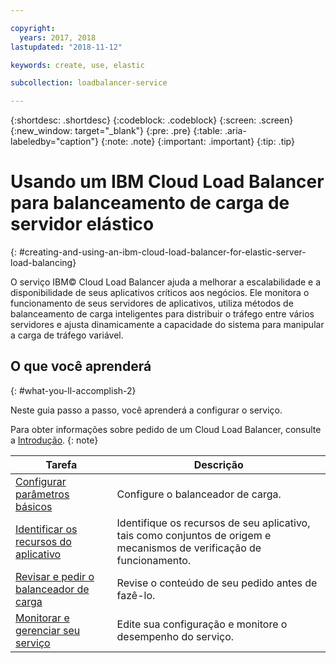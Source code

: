 ```yaml
---

copyright:
  years: 2017, 2018
lastupdated: "2018-11-12"

keywords: create, use, elastic

subcollection: loadbalancer-service

---
```


{:shortdesc: .shortdesc}
{:codeblock: .codeblock}
{:screen: .screen}
{:new_window: target="_blank"}
{:pre: .pre}
{:table: .aria-labeledby="caption"}
{:note: .note}
{:important: .important}
{:tip: .tip}

# Usando um IBM Cloud Load Balancer para balanceamento de carga de servidor elástico
{: #creating-and-using-an-ibm-cloud-load-balancer-for-elastic-server-load-balancing}

O serviço IBM© Cloud Load Balancer ajuda a melhorar a escalabilidade e a disponibilidade de
seus aplicativos críticos aos negócios. Ele monitora o funcionamento de seus servidores de aplicativos, utiliza métodos de balanceamento de carga inteligentes para distribuir o tráfego entre vários servidores e ajusta dinamicamente a capacidade do sistema para manipular a carga de tráfego variável.

## O que você aprenderá
{: #what-you-ll-accomplish-2}

Neste guia passo a passo, você aprenderá a configurar o serviço.   

Para obter informações sobre pedido de um Cloud Load Balancer, consulte a [Introdução](/docs/infrastructure/loadbalancer-service?topic=loadbalancer-service-getting-started).
{: note}

Tarefa  | Descrição
------------- | -------------
[Configurar parâmetros básicos](/docs/infrastructure/loadbalancer-service?topic=loadbalancer-service-configuring-ibm-cloud-load-balancer-parameters) | Configure o balanceador de carga.
[Identificar os recursos do aplicativo](/docs/infrastructure/loadbalancer-service?topic=loadbalancer-service-identifying-your-application-server-resources) | Identifique os recursos de seu aplicativo, tais como conjuntos de origem e mecanismos de verificação de funcionamento.
[Revisar e pedir o balanceador de carga](/docs/infrastructure/loadbalancer-service?topic=loadbalancer-service-review-and-place-your-order) | Revise o conteúdo de seu pedido antes de fazê-lo.
[Monitorar e gerenciar seu serviço](/docs/infrastructure/loadbalancer-service?topic=loadbalancer-service-monitoring-and-managing-your-service) | Edite sua configuração e monitore o desempenho do serviço.
